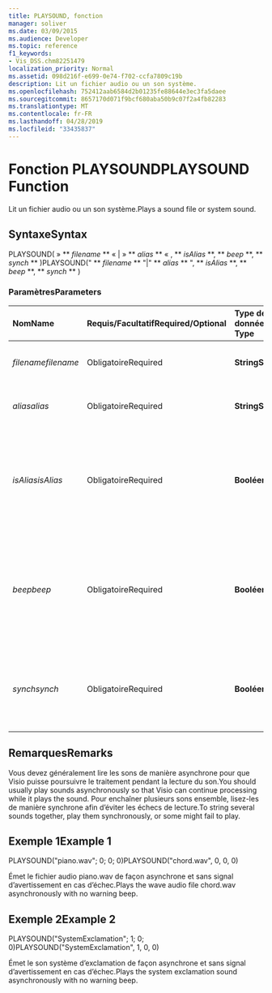 ```yaml
---
title: PLAYSOUND, fonction
manager: soliver
ms.date: 03/09/2015
ms.audience: Developer
ms.topic: reference
f1_keywords:
- Vis_DSS.chm82251479
localization_priority: Normal
ms.assetid: 098d216f-e699-0e74-f702-ccfa7809c19b
description: Lit un fichier audio ou un son système.
ms.openlocfilehash: 752412aab6584d2b01235fe88644e3ec3fa5daee
ms.sourcegitcommit: 8657170d071f9bcf680aba50b9c07f2a4fb82283
ms.translationtype: MT
ms.contentlocale: fr-FR
ms.lasthandoff: 04/28/2019
ms.locfileid: "33435837"
---
```

# <a name="playsound-function"></a><span data-ttu-id="b2570-103">Fonction PLAYSOUND</span><span class="sxs-lookup"><span data-stu-id="b2570-103">PLAYSOUND Function</span></span>

<span data-ttu-id="b2570-104">Lit un fichier audio ou un son système.</span><span class="sxs-lookup"><span data-stu-id="b2570-104">Plays a sound file or system sound.</span></span> 
  
## <a name="syntax"></a><span data-ttu-id="b2570-105">Syntaxe</span><span class="sxs-lookup"><span data-stu-id="b2570-105">Syntax</span></span>

<span data-ttu-id="b2570-106">PLAYSOUND( » \*\* *filename* \*\* « | » \*\* *alias* \*\* « , \*\* *isAlias* \*\*, \*\* *beep* \*\*, \*\* *synch* \*\* )</span><span class="sxs-lookup"><span data-stu-id="b2570-106">PLAYSOUND(" \*\* *filename* \*\* "|" \*\* *alias* \*\* ", \*\* *isAlias* \*\*, \*\* *beep* \*\*, \*\* *synch* \*\* )</span></span> 
  
### <a name="parameters"></a><span data-ttu-id="b2570-107">Paramètres</span><span class="sxs-lookup"><span data-stu-id="b2570-107">Parameters</span></span>

|<span data-ttu-id="b2570-108">**Nom**</span><span class="sxs-lookup"><span data-stu-id="b2570-108">**Name**</span></span>|<span data-ttu-id="b2570-109">**Requis/Facultatif**</span><span class="sxs-lookup"><span data-stu-id="b2570-109">**Required/Optional**</span></span>|<span data-ttu-id="b2570-110">**Type de données**</span><span class="sxs-lookup"><span data-stu-id="b2570-110">**Data Type**</span></span>|<span data-ttu-id="b2570-111">**Description**</span><span class="sxs-lookup"><span data-stu-id="b2570-111">**Description**</span></span>|
|:-----|:-----|:-----|:-----|
| <span data-ttu-id="b2570-112">_filename_</span><span class="sxs-lookup"><span data-stu-id="b2570-112">_filename_</span></span> <br/> |<span data-ttu-id="b2570-113">Obligatoire</span><span class="sxs-lookup"><span data-stu-id="b2570-113">Required</span></span>  <br/> |<span data-ttu-id="b2570-114">**String**</span><span class="sxs-lookup"><span data-stu-id="b2570-114">**String**</span></span> <br/> |<span data-ttu-id="b2570-115">Nom du fichier audio à lire.</span><span class="sxs-lookup"><span data-stu-id="b2570-115">The name of the sound file you want to play.</span></span>  <br/> |
| <span data-ttu-id="b2570-116">_alias_</span><span class="sxs-lookup"><span data-stu-id="b2570-116">_alias_</span></span> <br/> |<span data-ttu-id="b2570-117">Obligatoire</span><span class="sxs-lookup"><span data-stu-id="b2570-117">Required</span></span>  <br/> |<span data-ttu-id="b2570-118">**String**</span><span class="sxs-lookup"><span data-stu-id="b2570-118">**String**</span></span> <br/> | <span data-ttu-id="b2570-119">Son système représenté par un alias.</span><span class="sxs-lookup"><span data-stu-id="b2570-119">A system sound represented by an alias.</span></span>  <br/> |
| <span data-ttu-id="b2570-120">_isAlias_</span><span class="sxs-lookup"><span data-stu-id="b2570-120">_isAlias_</span></span> <br/> |<span data-ttu-id="b2570-121">Obligatoire</span><span class="sxs-lookup"><span data-stu-id="b2570-121">Required</span></span>  <br/> |<span data-ttu-id="b2570-122">**Booléen**</span><span class="sxs-lookup"><span data-stu-id="b2570-122">**Boolean**</span></span> <br/> | <span data-ttu-id="b2570-123">Indique si l’expression précédente est un alias ou un nom de fichier ; une valeur non nulle est un alias.</span><span class="sxs-lookup"><span data-stu-id="b2570-123">Specifies whether the preceding expression is an alias or file name; use a non-zero value to specify an alias.</span></span>  <br/> |
| <span data-ttu-id="b2570-124">_beep_</span><span class="sxs-lookup"><span data-stu-id="b2570-124">_beep_</span></span> <br/> |<span data-ttu-id="b2570-125">Obligatoire</span><span class="sxs-lookup"><span data-stu-id="b2570-125">Required</span></span>  <br/> |<span data-ttu-id="b2570-126">**Booléen**</span><span class="sxs-lookup"><span data-stu-id="b2570-126">**Boolean**</span></span> <br/> |<span data-ttu-id="b2570-127">Microsoft Visio émet un signal sonore s’il n’arrive pas à lire le son ; une valeur non nulle active le signal sonore.</span><span class="sxs-lookup"><span data-stu-id="b2570-127">Specifies whether Microsoft Visio beeps when sound can't be played; use a non-zero number to beep.</span></span>  <br/> |
| <span data-ttu-id="b2570-128">_synch_</span><span class="sxs-lookup"><span data-stu-id="b2570-128">_synch_</span></span> <br/> |<span data-ttu-id="b2570-129">Obligatoire</span><span class="sxs-lookup"><span data-stu-id="b2570-129">Required</span></span>  <br/> |<span data-ttu-id="b2570-130">**Booléen**</span><span class="sxs-lookup"><span data-stu-id="b2570-130">**Boolean**</span></span> <br/> |<span data-ttu-id="b2570-131">Détermine si les sons sont lus de manière asynchrone (0) ou synchrone (1).</span><span class="sxs-lookup"><span data-stu-id="b2570-131">Determines whether sounds are played asynchronously (0) or synchronously (1).</span></span>  <br/> |
   
## <a name="remarks"></a><span data-ttu-id="b2570-132">Remarques</span><span class="sxs-lookup"><span data-stu-id="b2570-132">Remarks</span></span>

<span data-ttu-id="b2570-133">Vous devez généralement lire les sons de manière asynchrone pour que Visio puisse poursuivre le traitement pendant la lecture du son.</span><span class="sxs-lookup"><span data-stu-id="b2570-133">You should usually play sounds asynchronously so that Visio can continue processing while it plays the sound.</span></span> <span data-ttu-id="b2570-134">Pour enchaîner plusieurs sons ensemble, lisez-les de manière synchrone afin d’éviter les échecs de lecture.</span><span class="sxs-lookup"><span data-stu-id="b2570-134">To string several sounds together, play them synchronously, or some might fail to play.</span></span> 
  
## <a name="example-1"></a><span data-ttu-id="b2570-135">Exemple 1</span><span class="sxs-lookup"><span data-stu-id="b2570-135">Example 1</span></span>

<span data-ttu-id="b2570-136">PLAYSOUND("piano.wav"; 0; 0; 0)</span><span class="sxs-lookup"><span data-stu-id="b2570-136">PLAYSOUND("chord.wav", 0, 0, 0)</span></span>
  
<span data-ttu-id="b2570-137">Émet le fichier audio piano.wav de façon asynchrone et sans signal d’avertissement en cas d’échec.</span><span class="sxs-lookup"><span data-stu-id="b2570-137">Plays the wave audio file chord.wav asynchronously with no warning beep.</span></span>
  
## <a name="example-2"></a><span data-ttu-id="b2570-138">Exemple 2</span><span class="sxs-lookup"><span data-stu-id="b2570-138">Example 2</span></span>

<span data-ttu-id="b2570-139">PLAYSOUND("SystemExclamation"; 1; 0; 0)</span><span class="sxs-lookup"><span data-stu-id="b2570-139">PLAYSOUND("SystemExclamation", 1, 0, 0)</span></span>
  
<span data-ttu-id="b2570-140">Émet le son système d’exclamation de façon asynchrone et sans signal d’avertissement en cas d’échec.</span><span class="sxs-lookup"><span data-stu-id="b2570-140">Plays the system exclamation sound asynchronously with no warning beep.</span></span>
  


